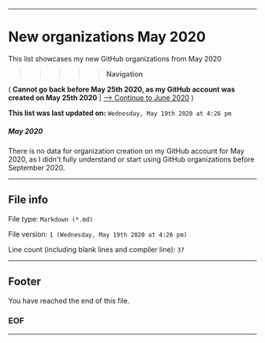 
***

# New organizations May 2020

This list showcases my new GitHub organizations from May 2020

> > > > > **Navigation**

( **Cannot go back before May 25th 2020, as my GitHub account was created on May 25th 2020** | [ --> Continue to June 2020](/NewOrgs/2020/June/README.md) )

**This list was last updated on:** `Wednesday, May 19th 2020 at 4:26 pm`

##### May 2020

There is no data for organization creation on my GitHub account for May 2020, as I didn't fully understand or start using GitHub organizations before September 2020.

***

## File info

File type: `Markdown (*.md)`

File version: `1 (Wednesday, May 19th 2020 at 4:26 pm)`

Line count (including blank lines and compiler line): `37`

***

## Footer

You have reached the end of this file.

### EOF

***
